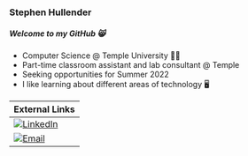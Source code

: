 ### Stephen Hullender
##### Welcome to my GitHub 😸

- Computer Science @ Temple University 🍒🦉
- Part-time classroom assistant and lab consultant @ Temple
- Seeking opportunities for Summer 2022
- I like learning about different areas of technology 🖥️

| External Links | 
| -------------- |
| [![LinkedIn](<img src="https://cdn3.iconfinder.com/data/icons/free-social-icons/67/linkedin_circle_black-512.png" width="100" height="100"/>)](https://linkedin.com/in/shullender) |
| [![Email](<img src="https://cdn4.iconfinder.com/data/icons/ionicons/512/icon-email-512.png" width="100" height="100"/>)](mailto:shullender0907@gmail.com) |

<!--
Here are some ideas to get you started:
- 🔭 I’m currently working on ...
- 🌱 I’m currently learning ...
- 👯 I’m looking to collaborate on ...
- 🤔 I’m looking for help with ...
- 💬 Ask me about ...
- 📫 How to reach me: ...
- 😄 Pronouns: ...
- ⚡ Fun fact: ...
-->
